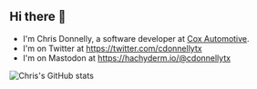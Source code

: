 ## Hi there 👋

- I'm Chris Donnelly, a software developer at [Cox Automotive](https://github.com/Cox-Automotive/).
- I'm on Twitter at https://twitter.com/cdonnellytx
- I'm on Mastodon at <a rel="me" href="https://hachyderm.io/@cdonnellytx">https://hachyderm.io/@cdonnellytx</a>

<picture>
<source 
  srcset="https://github-readme-stats.vercel.app/api?username=cdonnellytx&show_icons=true&theme=dark"
  media="(prefers-color-scheme: dark)"
/>
<source
  srcset="https://github-readme-stats.vercel.app/api?username=cdonnellytx&show_icons=true"
  media="(prefers-color-scheme: light), (prefers-color-scheme: no-preference)"
/>
<img alt="Chris's GitHub stats" src="https://github-readme-stats.vercel.app/api?username=cdonnellytx&show_icons=true" />
</picture>
